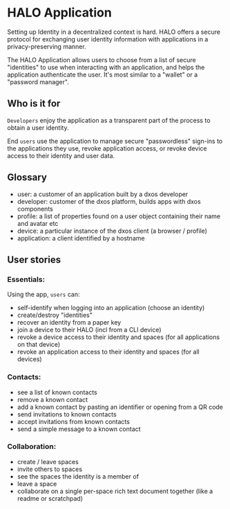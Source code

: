 # HALO Application

Setting up Identity in a decentralized context is hard. HALO offers a secure protocol for exchanging user identity information with applications in a privacy-preserving manner.

The HALO Application allows users to choose from a list of secure "identities" to use when interacting with an application, and helps the application authenticate the user. It's most similar to a "wallet" or a "password manager".

## Who is it for
`Developers` enjoy the application as a transparent part of the process to obtain a user identity.

End `users` use the application to manage secure "passwordless" sign-ins to the applications they use, revoke application access, or revoke device access to their identity and user data.


## Glossary
- user: a customer of an application built by a dxos developer
- developer: customer of the dxos platform, builds apps with dxos components
- profile: a list of properties found on a user object containing their name and avatar etc
- device: a particular instance of the dxos client (a browser / profile)
- application: a client identified by a hostname

## User stories

### Essentials:
Using the app, `users` can:
- self-identify when logging into an application (choose an identity)
- create/destroy "identities"
- recover an identity from a paper key
- join a device to their HALO (incl from a CLI device)
- revoke a device access to their identity and spaces (for all applications on that device)
- revoke an application access to their identity and spaces (for all devices)

### Contacts:
- see a list of known contacts
- remove a known contact
- add a known contact by pasting an identifier or opening from a QR code
- send invitations to known contacts
- accept invitations from known contacts
- send a simple message to a known contact

### Collaboration:
- create / leave spaces
- invite others to spaces
- see the spaces the identity is a member of
- leave a space
- collaborate on a single per-space rich text document together (like a readme or scratchpad)
